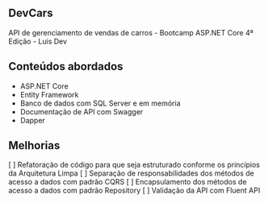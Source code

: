 ## DevCars
API de gerenciamento de vendas de carros - Bootcamp ASP.NET Core 4ª Edição - Luis Dev

<h2>Conteúdos abordados</h2>
<ul>
  <li>ASP.NET Core</li>
  <li>Entity Framework</li>
  <li>Banco de dados com SQL Server e em memória</li>
  <li>Documentação de API com Swagger</li>
  <li>Dapper</li>
</ul>
  
## Melhorias
[ ] Refatoração de código para que seja estruturado conforme os princípios da Arquitetura Limpa
[ ] Separação de responsabilidades dos métodos de acesso a dados com padrão CQRS
[ ] Encapsulamento dos métodos de acesso a dados com padrão Repository
[ ] Validação da API com Fluent API

